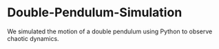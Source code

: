 # Double-Pendulum-Simulation
We simulated the motion of a double pendulum using Python to observe chaotic dynamics. 
